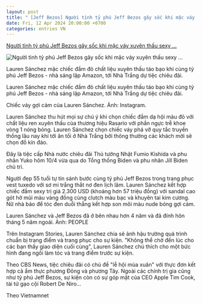 ```yaml
---
layout: post
title: " [Jeff Bezos] Người tình tỷ phú Jeff Bezos gây sốc khi mặc váy xuyên thấu sexy ..."
date: Fri, 12 Apr 2024 20:00:00 +0700
categories: entries VN
---
```

[Người tình tỷ phú Jeff Bezos gây sốc khi mặc váy xuyên thấu sexy ...](https://2sao.vn/nguoi-tinh-ty-phu-jeff-bezos-gay-soc-khi-mac-vay-xuyen-thau-sexy-toi-nha-trang-n-377983.html)

![Người tình tỷ phú Jeff Bezos gây sốc khi mặc váy xuyên thấu sexy ...](https://2sao.vietnamnetjsc.vn/images/2024/04/12/15/50/2.jpg)

Lauren Sánchez mặc chiếc đầm đỏ chất liệu xuyên thấu táo bạo khi cùng tỷ phú Jeff Bezos - nhà sáng lập Amazon, tới Nhà Trắng dự tiệc chiêu đãi.

Lauren Sánchez mặc chiếc đầm đỏ chất liệu xuyên thấu táo bạo khi cùng tỷ phú Jeff Bezos - nhà sáng lập Amazon, tới Nhà Trắng dự tiệc chiêu đãi.



Chiếc váy gợi cảm của Lauren Sánchez. Ảnh: Instagram.

Lauren Sánchez thu hút mọi sự chú ý khi chọn chiếc đầm dạ hội màu đỏ với chất liệu ren xuyên thấu của thương hiệu Rasario với phần ngực trễ khoe vòng 1 nóng bỏng. Lauren Sánchez chọn chiếc váy phá vỡ quy tắc truyền thống lâu nay khi tới ăn tối ở Nhà Trắng bởi thông thường các khách mời sẽ chọn đồ kín đáo.

Đây là tiệc cấp Nhà nước chiêu đãi Thủ tướng Nhật Fumio Kishida và phu nhân Yuko hôm 10/4 vừa qua do Tổng thống Biden và phu nhân Jill Biden chủ trì.

Người đẹp 55 tuổi tự tin sánh bước cùng tỷ phú Jeff Bezos trong trang phục vest tuxedo với sơ mi trắng thắt nơ đen lịch lãm. Lauren Sánchez kết hợp chiếc đầm sexy trị giá 2.300 USD (khoảng hơn 57 triệu đồng) với sandal cao gót hở mũi màu vàng đồng cùng clutch màu bạc và khuyên tai kim cương. Nữ nhà báo để tóc đen duỗi thẳng kết hợp son môi màu nude bóng gợi cảm.



Lauren Sánchez và Jeff Bezos đã ở bên nhau hơn 4 năm và đã đính hôn tháng 5 năm ngoái. Ảnh: PEOPLE

Trên Instagram Stories, Lauren Sánchez chia sẻ ảnh hậu trường quá trình chuẩn bị trang điểm và trang phục cho sự kiện. "Không thể chờ đến lúc cho các bạn thấy giao diện cuối cùng", Lauren Sánchez chú thích cho một bức hình đang ngồi làm tóc và trang điểm trước sự kiện.

Theo CBS News, tiệc chiêu đãi có chủ đề "lễ hội mùa xuân" với thực đơn kết hợp cả ẩm thực phương Đông và phương Tây. Ngoài các chính trị gia cũng như tỷ phú Jeff Bezos, sự kiện còn có sự góp mặt của CEO Apple Tim Cook, tài tử gạo cội Robert De Niro...

Theo Vietnamnet

